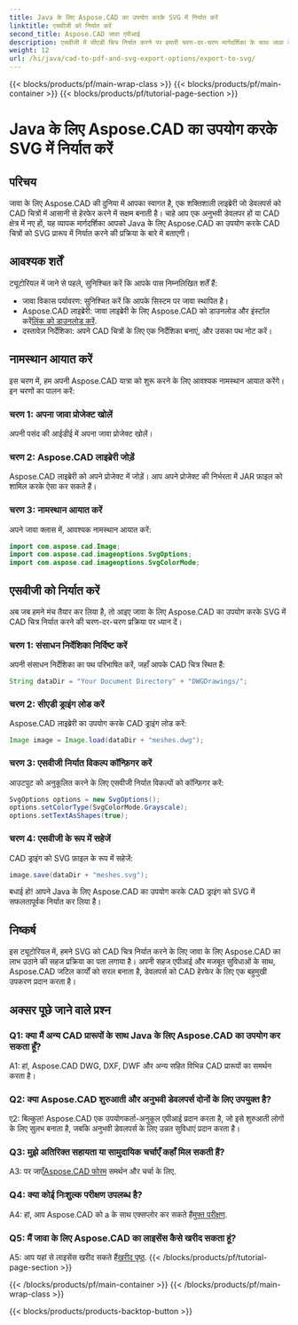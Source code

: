 ```yaml
---
title: Java के लिए Aspose.CAD का उपयोग करके SVG में निर्यात करें
linktitle: एसवीजी को निर्यात करें
second_title: Aspose.CAD जावा एपीआई
description: एसवीजी में सीएडी चित्र निर्यात करने पर हमारी चरण-दर-चरण मार्गदर्शिका के साथ जावा के लिए Aspose.CAD की क्षमता को अनलॉक करें। नेमस्पेस आयात करना, विकल्पों को कॉन्फ़िगर करना और Aspose.CAD को अपने जावा प्रोजेक्ट में सहजता से एकीकृत करना सीखें।
weight: 12
url: /hi/java/cad-to-pdf-and-svg-export-options/export-to-svg/
---
```


{{< blocks/products/pf/main-wrap-class >}}
{{< blocks/products/pf/main-container >}}
{{< blocks/products/pf/tutorial-page-section >}}

# Java के लिए Aspose.CAD का उपयोग करके SVG में निर्यात करें

## परिचय

जावा के लिए Aspose.CAD की दुनिया में आपका स्वागत है, एक शक्तिशाली लाइब्रेरी जो डेवलपर्स को CAD चित्रों में आसानी से हेरफेर करने में सक्षम बनाती है। चाहे आप एक अनुभवी डेवलपर हों या CAD क्षेत्र में नए हों, यह व्यापक मार्गदर्शिका आपको Java के लिए Aspose.CAD का उपयोग करके CAD चित्रों को SVG प्रारूप में निर्यात करने की प्रक्रिया के बारे में बताएगी।

## आवश्यक शर्तें

ट्यूटोरियल में जाने से पहले, सुनिश्चित करें कि आपके पास निम्नलिखित शर्तें हैं:

- जावा विकास पर्यावरण: सुनिश्चित करें कि आपके सिस्टम पर जावा स्थापित है।
-  Aspose.CAD लाइब्रेरी: जावा लाइब्रेरी के लिए Aspose.CAD को डाउनलोड और इंस्टॉल करें[लिंक को डाउनलोड करें](https://releases.aspose.com/cad/java/).
- दस्तावेज़ निर्देशिका: अपने CAD चित्रों के लिए एक निर्देशिका बनाएं, और उसका पथ नोट करें।

## नामस्थान आयात करें

इस चरण में, हम अपनी Aspose.CAD यात्रा को शुरू करने के लिए आवश्यक नामस्थान आयात करेंगे। इन चरणों का पालन करें:

### चरण 1: अपना जावा प्रोजेक्ट खोलें
अपनी पसंद की आईडीई में अपना जावा प्रोजेक्ट खोलें।

### चरण 2: Aspose.CAD लाइब्रेरी जोड़ें
Aspose.CAD लाइब्रेरी को अपने प्रोजेक्ट में जोड़ें। आप अपने प्रोजेक्ट की निर्भरता में JAR फ़ाइल को शामिल करके ऐसा कर सकते हैं।

### चरण 3: नामस्थान आयात करें
अपने जावा क्लास में, आवश्यक नामस्थान आयात करें:

```java
import com.aspose.cad.Image;
import com.aspose.cad.imageoptions.SvgOptions;
import com.aspose.cad.imageoptions.SvgColorMode;
```

## एसवीजी को निर्यात करें

अब जब हमने मंच तैयार कर लिया है, तो आइए जावा के लिए Aspose.CAD का उपयोग करके SVG में CAD चित्र निर्यात करने की चरण-दर-चरण प्रक्रिया पर ध्यान दें।

### चरण 1: संसाधन निर्देशिका निर्दिष्ट करें

अपनी संसाधन निर्देशिका का पथ परिभाषित करें, जहाँ आपके CAD चित्र स्थित हैं:

```java
String dataDir = "Your Document Directory" + "DWGDrawings/";
```

### चरण 2: सीएडी ड्राइंग लोड करें

Aspose.CAD लाइब्रेरी का उपयोग करके CAD ड्राइंग लोड करें:

```java
Image image = Image.load(dataDir + "meshes.dwg");
```

### चरण 3: एसवीजी निर्यात विकल्प कॉन्फ़िगर करें

आउटपुट को अनुकूलित करने के लिए एसवीजी निर्यात विकल्पों को कॉन्फ़िगर करें:

```java
SvgOptions options = new SvgOptions();
options.setColorType(SvgColorMode.Grayscale);
options.setTextAsShapes(true);
```

### चरण 4: एसवीजी के रूप में सहेजें

CAD ड्राइंग को SVG फ़ाइल के रूप में सहेजें:

```java
image.save(dataDir + "meshes.svg");
```

बधाई हो! आपने Java के लिए Aspose.CAD का उपयोग करके CAD ड्राइंग को SVG में सफलतापूर्वक निर्यात कर लिया है।

## निष्कर्ष

इस ट्यूटोरियल में, हमने SVG को CAD चित्र निर्यात करने के लिए जावा के लिए Aspose.CAD का लाभ उठाने की सहज प्रक्रिया का पता लगाया है। अपनी सहज एपीआई और मजबूत सुविधाओं के साथ, Aspose.CAD जटिल कार्यों को सरल बनाता है, डेवलपर्स को CAD हेरफेर के लिए एक बहुमुखी उपकरण प्रदान करता है।

## अक्सर पूछे जाने वाले प्रश्न

### Q1: क्या मैं अन्य CAD प्रारूपों के साथ Java के लिए Aspose.CAD का उपयोग कर सकता हूँ?

A1: हां, Aspose.CAD DWG, DXF, DWF और अन्य सहित विभिन्न CAD प्रारूपों का समर्थन करता है।

### Q2: क्या Aspose.CAD शुरुआती और अनुभवी डेवलपर्स दोनों के लिए उपयुक्त है?

ए2: बिल्कुल! Aspose.CAD एक उपयोगकर्ता-अनुकूल एपीआई प्रदान करता है, जो इसे शुरुआती लोगों के लिए सुलभ बनाता है, जबकि अनुभवी डेवलपर्स के लिए उन्नत सुविधाएं प्रदान करता है।

### Q3: मुझे अतिरिक्त सहायता या सामुदायिक चर्चाएँ कहाँ मिल सकती हैं?

 A3: पर जाएँ[Aspose.CAD फोरम](https://forum.aspose.com/c/cad/19) समर्थन और चर्चा के लिए.

### Q4: क्या कोई निःशुल्क परीक्षण उपलब्ध है?

 A4: हां, आप Aspose.CAD को a के साथ एक्सप्लोर कर सकते हैं[मुफ्त परीक्षण](https://releases.aspose.com/).

### Q5: मैं जावा के लिए Aspose.CAD का लाइसेंस कैसे खरीद सकता हूं?

 A5: आप यहां से लाइसेंस खरीद सकते हैं[खरीद पृष्ठ](https://purchase.aspose.com/buy).
{{< /blocks/products/pf/tutorial-page-section >}}

{{< /blocks/products/pf/main-container >}}
{{< /blocks/products/pf/main-wrap-class >}}

{{< blocks/products/products-backtop-button >}}
